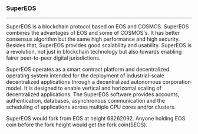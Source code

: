 ### SuperEOS

***

SuperEOS is a blockchain protocol based on EOS and COSMOS. SuperEOS combines the advantages of EOS and some of COSMOS's. It has better consensus algorithm but the same high performance and high security. Besides that, SuperEOS provides good scalability and usability. SuperEOS is a revolution, not just in blockchain technology but also towards enabling fairer peer-to-peer digital jurisdictions.

SuperEOS operates as a smart contract platform and decentralized operating system intended for the deployment of industrial-scale decentralized applications through a decentralized autonomous corporation model. It is designed to enable vertical and horizontal scaling of decentralized applications. The SuperEOS software provides accounts, authentication, databases, asynchronous communication and the scheduling of applications across multiple CPU cores and/or clusters. 

SuperEOS would fork from EOS at height 68262092. Anyone holding EOS coin before the fork height would get the fork coin(SEOS).
